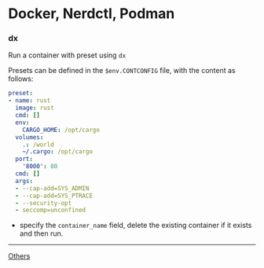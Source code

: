 # Docker, Nerdctl, Podman

### dx
Run a container with preset using `dx`

Presets can be defined in the `$env.CONTCONFIG` file, with the content as follows:

```yaml
preset:
- name: rust
  image: rust
  cmd: []
  env:
    CARGO_HOME: /opt/cargo
  volumes:
    .: /world
    ~/.cargo: /opt/cargo
  port:
    '8000': 80
  cmd: []
  args:
  - --cap-add=SYS_ADMIN
  - --cap-add=SYS_PTRACE
  - --security-opt
  - seccomp=unconfined
```
- specify the `container_name` field, delete the existing container if it exists and then run.

---
[Others](https://github.com/fj0r/nushell/blob/main/README.md)

